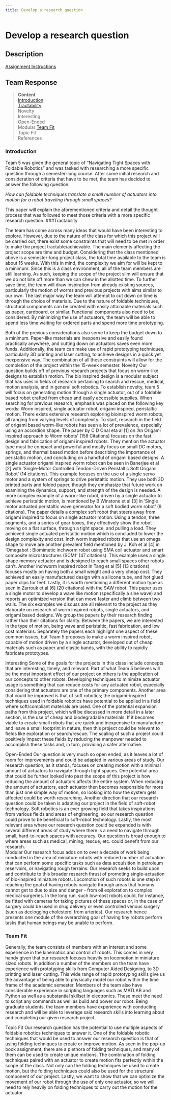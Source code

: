 ```yaml
---
title: Develop a research question
---
```


# Develop a research question

## Description
[Assignment Instructions](https://egr557.github.io/assignments/develop-a-research-question.html)

## Team Response
>**Content**\
[Introduction](#Introduction)\
[Tractability](#Tractability)\
Novelty\
Interesting\
Open-Ended\
Modular
[Team Fit](#Team-Fit)\
Topic Fit\
References

### Introduction
Team 5 was given the general topic of “Navigating Tight Spaces with Foldable Robotics” and was tasked with researching a more specific question through a semester-long course. After some initial research and consideration of criteria that have to be met, the team has decided to answer the following question:

_How can foldable techniques translate a small number of actuators into motion for a robot traveling through small spaces?_

This paper will explain the aforementioned criteria and detail the thought process that was followed to meet those criteria with a more specific research question.
###Tractability

The team has come across many ideas that would have been interesting to explore. However, due to the nature of the class for which this project will be carried out, there exist some constraints that will need to be met in order to make the project tractable/achievable. The main elements affecting the project scope are time and budget. Considering that the class mentioned above is a semester-long project class, the total time available to the team is about 15 weeks. With this in mind, the complexity we aim for will be kept to a minimum. Since this is a class environment, all of the team members are still learning. As such, keeping the scope of the project slim will ensure that we do not bite off more than we can chew in the allotted time. To further save time, the team will draw inspiration from already existing sources, particularly the motion of worms and previous projects with aims similar to our own. The last major way the team will attempt to cut down on time is through the choice of materials. Due to the nature of foldable techniques, structural components can be created with easily attainable materials such as paper, cardboard, or similar. Functional components also need to be considered. By minimizing the use of actuators, the team will be able to spend less time waiting for ordered parts and spend more time prototyping.

Both of the previous considerations also serve to keep the budget down to a minimum. Paper-like materials are inexpensive and easily found practically anywhere, and cutting down on actuators saves even more funds. Additionally, the team can make use of rapid prototyping techniques, particularly 3D printing and laser cutting, to achieve designs in a quick yet inexpensive way. The combination of all these constraints will allow for the completion of the project within the 15-week semester.
Novelty
Our question builds off of previous research projects that focus on worm-like designs to establish motion. The bio inspired design is a modular subject that has uses in fields of research pertaining to search and rescue, medical, motion analysis, and in general soft robotics. To establish novelty, team 5 will focus on generating motion through a single actuator, out of a foldable based robot crafted from cheap and easily accessible supplies. When searching for previous research, emphasis was placed on the following key words: Worm inspired, single actuator robot, origami inspired, peristaltic motion. 
There exists extensive research exploring bioinspired worm robots, all ranging from varying levels of complexity. To start, research in the field of origami based worm-like robots has seen a lot of prevalence, especially using an accordion shape. The paper by C D Onal eta al [1] on ‘An Origami inspired approach to Worm robots’ (158 Citations) focuses on the fast design and fabrication of origami inspired robots. They mention the actuator type must be compact and powerful and mostly focus on small DC motors, springs, and thermal based motion before describing the importance of peristaltic motion, and concluding on a handful of origami based designs. A single actuator origami inspired worm robot can be seen in Banerjee et al [2] with ‘Single-Motor Controlled Tendon-Driven Peristaltic Soft Origami Robot’ (14 citations). This example focuses on the use of a single servo motor and a system of springs to drive peristaltic motion. They use both 3D printed parts and folded paper, though they emphasize that future work on examining the dynamics, support, and strength of the design is needed. 
A more complex example of a worm-like robot, driven by a single actuator to achieve peristaltic motion, is mentioned by B Winstone et al [3] in ‘Single motor actuated peristaltic wave generator for a soft bodied worm robot’ (9 citations). The paper details a complex soft robot that steers away from origami inspired to focus on single actuator motion. Using a tendon, three segments, and a series of gear boxes, they effectively show the robot moving on a flat surface, through a tight space, and pulling a load. They achieved single actuated peristaltic motion which is concluded to lower the design complexity and cost.
Inch worm inspired robots that use an omega shape to move are another prevalent field mentioned by J. Koh et al [4] in ‘Omegabot : Biomimetic inchworm robot using SMA coil actuator and smart composite microstructures (SCM)’ (47 citations). This example uses a single shape memory actuator and is designed to reach small spaces other robots can’t. Another inchworm inspired robot in Tang et al [5] (13 citations) focuses mostly on having both a small weight and a very cheap cost. They achieved an easily manufactured design with a silicone tube, and hot glued paper clips for feet. 
Lastly, it is worth mentioning a different motion type as seen in Zarrouk et al [6] (20 citations) with the SAW robot. This paper uses a single motor to develop a wave like motion (specifically a sine wave) and reports an optimized version that can move faster and climb between two walls. 
The six examples we discuss are all relevant to the project as they elaborate on research of worm inspired robots, single actuators, and origami based designs. We group the papers by their research finding rather than their citations for clarity. Between the papers, we are interested in the type of motion, being wave and peristaltic, fast fabrication, and low cost materials. Separately the papers each highlight one aspect of these common issues, but Team 5 proposes to make a worm inspired robot, capable of motion driven by a single actuator, developed out of cheap materials such as paper and elastic bands, with the ability to rapidly fabricate prototypes. 

Interesting
	Some of the goals for the projects in this class include concepts that are interesting, timely, and relevant. Part of what Team 5 believes will be the most important effect of our project on others is the application of our concepts to other robots. Developing techniques to minimize actuator usage is something that can reduce costs for any actuated robot, especially considering that actuators are one of the primary components. Another area that could be improved is that of soft robotics; the origami-inspired techniques used in foldable robotics have potential to be applied in a field where soft/compliant materials are used. One of the potential expansion paths from this project, which will be discussed in more detail in a later section, is the use of cheap and biodegradable materials. If it becomes viable to create small robots that are quick and inexpensive to manufacture and leave a small footprint in nature, then this project could be relevant to fields like exploration or search/rescue. The scaling of such a project could positively impact these fields by reducing the manpower needed to accomplish these tasks and, in turn, providing a safer alternative.

Open-Ended
	Our question is very much so open ended, as it leaves a lot of room for improvements and could be adapted in various areas of study. Our research question, as it stands, focuses on creating motion with a minimal amount of actuators to navigate through tight spaces. One potential area that could be further looked into past the scope of this project is how reducing the amount of actuators affects the entire system. When reducing the amount of actuators, each actuator then becomes responsible for more than just one simple way of motion, so looking into how the system gets affected could be worth researching. Another direction that our research question could be taken is adapting our project in the field of soft-robot technology. Soft robotics is an ever growing field that takes inspirations from various fields and areas of engineering, so our research question could prove to be beneficial to soft-robot technology. Lastly, the most relevant area where our research question could be expanded is with several different areas of study where there is a need to navigate through small, hard-to-reach spaces with accuracy. Our question is broad enough to where areas such as medical, mining, rescue, etc. could benefit from our research.  
Modular
Our research focus adds on to over a decade of work being conducted in the area of miniature robots with reduced number of actuation that can perform some specific tasks such as data acquisition in petroleum reservoirs, or navigating rough terrains. Our research seeks to build upon and contribute to this broader research thrust of promoting single-actuation of bio-inspired miniature robots. Locomotion of such robots is one step in reaching the goal of having robots navigate through areas that humans cannot get to due to size and danger - from oil exploration to complex medical surgeries. In the long run, such low-cost robots could, for instance, be fitted with cameras for taking pictures of these spaces or, in the case of surgery could be used in drug delivery or even controlled venous surgery (such as declogging cholesterol from arteries). Our research hence presents one module of the overarching goal of having tiny robots perform tasks that human beings may be unable to perform.
### Team Fit
Generally, the team consists of members with an interest and some experience in the kinematics and control of robots. This comes in very handy given that our research focuses heavily on locomotion in miniature sized robots. In addition a number of the members on the team have experience with prototyping skills from Computer Aided Designing, to 3D printing and laser cutting. This wide range of rapid prototyping skills give us the advantage of being able to physically model our robot within the time frame of the academic semester. Members of the team also have considerable experience in scripting languages such as MATLAB and Python as well as a substantial skillset in electronics. These meet the need to script any commands as well as build and power our robot. 
Being graduate students, the team members have experience with conducting research and will be able to leverage said research skills into learning about and completing our given research project. 

Topic Fit
	Our research question has the potential to use multiple aspects of foldable robotics techniques to answer it. One of the foldable robotic techniques that would be used to answer our research question is that of using folding techniques to create or improve motion. As seen in the pop-up book assignment, there are a plethora of folding techniques, and many of them can be used to create unique motions. The combination of folding techniques paired with an actuator to create motion fits perfectly within the scope of the class. Not only can the folding techniques be used to create motion, but the folding techniques could also be used for the structural component of our project. Lastly, we want to show that we can optimize the movement of our robot through the use of only one actuator, so we will need to rely heavily on folding techniques to carry out the motion for the actuator. 

